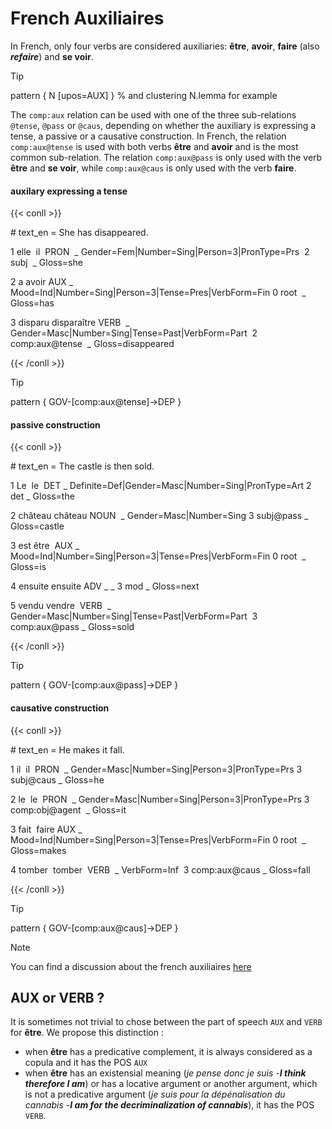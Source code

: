 # French Auxiliaires

In French, only four verbs are considered auxiliaries: **être**, **avoir**, **faire** (also ***refaire***) and **se voir**.

>[!tip] 
> pattern { N [upos=AUX] } % and clustering N.lemma for example

The `comp:aux` relation can be used with one of the three sub-relations `@tense`, `@pass` or `@caus`, depending on whether the auxiliary is expressing a tense, a passive or a causative construction. In French, the relation `comp:aux@tense` is used with both verbs **être** and **avoir** and is the most common sub-relation. The relation `comp:aux@pass` is only used with the verb **être** and **se voir**, while `comp:aux@caus` is only used with the verb **faire**.

<!-- tabs:start -->
#### **auxilary expressing a tense**
{{< conll >}}

\# text_en = She has disappeared.

1 elle  il  PRON  _ Gender=Fem|Number=Sing|Person=3|PronType=Prs  2 subj  _ Gloss=she

2 a avoir AUX _ Mood=Ind|Number=Sing|Person=3|Tense=Pres|VerbForm=Fin 0 root  _ Gloss=has

3 disparu disparaître VERB  _ Gender=Masc|Number=Sing|Tense=Past|VerbForm=Part  2 comp:aux@tense  _ Gloss=disappeared

{{< /conll >}}

>[!tip] 
> pattern { GOV-[comp:aux@tense]->DEP }  

#### **passive construction**

{{< conll >}}

\# text_en = The castle is then sold.

1 Le  le  DET _ Definite=Def|Gender=Masc|Number=Sing|PronType=Art 2 det _ Gloss=the

2 château château NOUN  _ Gender=Masc|Number=Sing 3 subj@pass _ Gloss=castle

3 est être  AUX _ Mood=Ind|Number=Sing|Person=3|Tense=Pres|VerbForm=Fin 0 root  _ Gloss=is

4 ensuite ensuite ADV _ _ 3 mod _ Gloss=next

5 vendu vendre  VERB  _ Gender=Masc|Number=Sing|Tense=Past|VerbForm=Part  3 comp:aux@pass _ Gloss=sold

{{< /conll >}}

>[!tip] 
> pattern { GOV-[comp:aux@pass]->DEP }   

#### **causative construction**

{{< conll >}}

\# text_en = He makes it fall.

1 il  il  PRON  _ Gender=Masc|Number=Sing|Person=3|PronType=Prs 3 subj@caus _ Gloss=he

2 le  le  PRON  _ Gender=Masc|Number=Sing|Person=3|PronType=Prs 3 comp:obj@agent  _ Gloss=it

3 fait  faire AUX _ Mood=Ind|Number=Sing|Person=3|Tense=Pres|VerbForm=Fin 0 root  _ Gloss=makes

4 tomber  tomber  VERB  _ VerbForm=Inf  3 comp:aux@caus _ Gloss=fall

{{< /conll >}}

>[!tip] 
> pattern { GOV-[comp:aux@caus]->DEP }  
<!-- tabs:end -->


> [!NOTE]
> You can find a discussion about the french auxiliaires [here](https://github.com/surfacesyntacticud/guidelines/issues/13)

## AUX or VERB ?

It is sometimes not trivial to chose between the part of speech `AUX` and `VERB` for **être**. We propose this distinction : 
- when **être** has a predicative complement, it is always considered as a copula and it has the POS `AUX` 
- when **être** has an existensial meaning (*je pense donc je suis* -***I think therefore I am***) or has a locative argument or another argument, which is not a predicative argument (*je suis pour la dépénalisation du cannabis* -***I am for the decriminalization of cannabis***), it has the POS `VERB`.